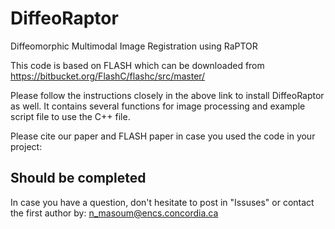 # DiffeoRaptor
Diffeomorphic Multimodal Image Registration using RaPTOR

This code is based on FLASH which can be downloaded from https://bitbucket.org/FlashC/flashc/src/master/

Please follow the instructions closely in the above link to install DiffeoRaptor as well.
It contains several functions for image processing and example script file to use the C++ file.

Please cite our paper and FLASH paper in case you used the code in your project:

## Should be completed ##

In case you have a question, don't hesitate to post in "Issuses" or contact the first author by:
n_masoum@encs.concordia.ca

